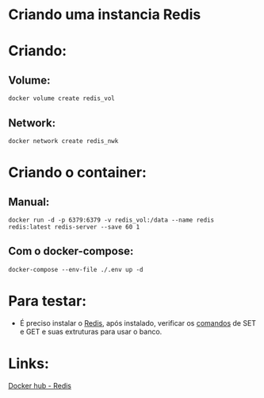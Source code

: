 # Criando uma instancia Redis
# Criando:
## Volume:
    docker volume create redis_vol
## Network:
    docker network create redis_nwk

# Criando o container:
## Manual:
    docker run -d -p 6379:6379 -v redis_vol:/data --name redis redis:latest redis-server --save 60 1

## Com o docker-compose:
    docker-compose --env-file ./.env up -d

# Para testar:
- É preciso instalar o [Redis](https://redis.io/docs/getting-started/installation/install-redis-on-linux/), após instalado, verificar os [comandos](https://redis.io/commands/getset/) de SET e GET e suas extruturas para usar o banco. 

# Links:
[Docker hub - Redis](https://hub.docker.com/_/redis)


